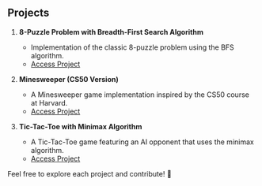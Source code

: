 ## Projects

1. **8-Puzzle Problem with Breadth-First Search Algorithm**  
   - Implementation of the classic 8-puzzle problem using the BFS algorithm.  
   - [Access Project](#)  

2. **Minesweeper (CS50 Version)**  
   - A Minesweeper game implementation inspired by the CS50 course at Harvard.  
   - [Access Project](#)  

3. **Tic-Tac-Toe with Minimax Algorithm**  
   - A Tic-Tac-Toe game featuring an AI opponent that uses the minimax algorithm.  
   - [Access Project](#)  

Feel free to explore each project and contribute! 🚀   
